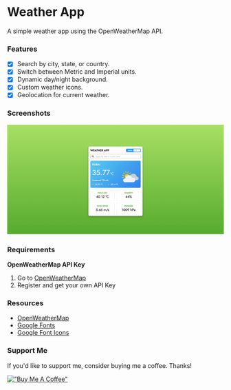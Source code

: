 # Weather App

A simple weather app using the OpenWeatherMap API.

### Features

- [x] Search by city, state, or country.
- [x] Switch between Metric and Imperial units.
- [x] Dynamic day/night background.
- [x] Custom weather icons.
- [x] Geolocation for current weather.

### Screenshots

![Weather App](https://raw.githubusercontent.com/refinedguides/weather-app/main/screenshot.png)

### Requirements

**OpenWeatherMap API Key**

1. Go to [OpenWeatherMap](https://openweathermap.org/)
2. Register and get your own API Key

### Resources

- [OpenWeatherMap](https://openweathermap.org/)
- [Google Fonts](https://fonts.google.com)
- [Google Font Icons](https://fonts.google.com/icons)

### Support Me

If you'd like to support me, consider buying me a coffee. Thanks!

[!["Buy Me A Coffee"](https://www.buymeacoffee.com/assets/img/custom_images/black_img.png)](https://www.buymeacoffee.com/refinedguides)
